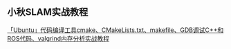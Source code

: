 ## 小秋SLAM实战教程

[「Ubuntu」代码编译工具cmake、CMakeLists.txt、makefile、GDB调试C++和ROS代码、valgrind内存分析实战教程](
https://blog.csdn.net/qq_21950671/article/details/94456864)
